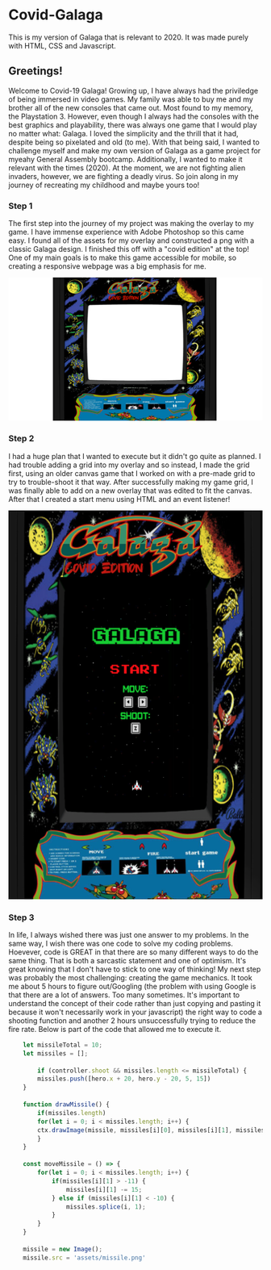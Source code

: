 # Covid-Galaga
This is my version of Galaga that is relevant to 2020. It was made purely with HTML, CSS and Javascript.

## Greetings!
Welcome to Covid-19 Galaga! Growing up, I have always had the priviledge of being immersed in video games. My family was able to buy me and my brother all of the new consoles that came out. Most found to my memory, the Playstation 3. However, even though I always had the consoles with the best graphics and playability, there was always one game that I would play no matter what: Galaga. I loved the simplicity and the thrill that it had, despite being so pixelated and old (to me). 
With that being said, I wanted to challenge myself and make my own version of Galaga as a game project for myeahy General Assembly bootcamp. Additionally, I wanted to make it relevant with the times (2020). At the moment, we are not fighting alien invaders, however, we are fighting a deadly virus. 
So join along in my journey of recreating my childhood and maybe yours too!

### Step 1
The first step into the journey of my project was making the overlay to my game. I have immense experience with Adobe Photoshop so this came easy. I found all of the assets for my overlay and constructed a png with a classic Galaga design.
I finished this off with a "covid edition" at the top!
One of my main goals is to make this game accessible for mobile, so creating a responsive webpage was a big emphasis for me.

![Image of my Overlay](./assets/galaga-overlay.png)

### Step 2
I had a huge plan that I wanted to execute but it didn't go quite as planned. I had trouble adding a grid into my overlay and so instead, I made the grid first, using an older canvas game that I worked on with a pre-made grid to try to trouble-shoot it that way. After successfully making my game grid, I was finally able to add on a new overlay that was edited to fit the canvas. After that I created a start menu using HTML and an event listener!

![Image of my Overlay](./assets/galaga-ss1.png)

### Step 3
In life, I always wished there was just one answer to my problems. In the same way, I wish there was one code to solve my coding problems. Hoevever, code is GREAT in that there are so many different ways to do the same thing. That is both a sarcastic statement and one of optimism. It's great knowing that I don't have to stick to one way of thinking!
My next step was probably the most challenging: creating the game mechanics. 
It took me about 5 hours to figure out/Googling (the problem with using Google is that there are a lot of answers. Too many sometimes. It's important to understand the concept of their code rather than just copying and pasting it because it won't necessarily work in your javascript) the right way to code a shooting function and another 2 hours unsuccessfully trying to reduce the fire rate. Below is part of the code that allowed me to execute it.

```javascript
    let missileTotal = 10;
    let missiles = [];

        if (controller.shoot && missiles.length <= missileTotal) {
        missiles.push([hero.x + 20, hero.y - 20, 5, 15])
    }  

    function drawMissile() {
        if(missiles.length)
        for(let i = 0; i < missiles.length; i++) {
        ctx.drawImage(missile, missiles[i][0], missiles[i][1], missiles[i][2], missiles[i][3]);
        }
    }

    const moveMissile = () => { 
        for(let i = 0; i < missiles.length; i++) {
            if(missiles[i][1] > -11) {
                missiles[i][1] -= 15;
            } else if (missiles[i][1] < -10) {
                missiles.splice(i, 1);
            }
        }
    }

    missile = new Image();
    missile.src = 'assets/missile.png'  
```

